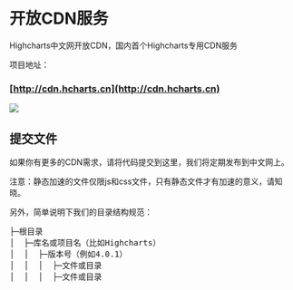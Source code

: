 

# 开放CDN服务

Highcharts中文网开放CDN，国内首个Highcharts专用CDN服务

项目地址：

### [http://cdn.hcharts.cn](http://cdn.hcharts.cn)


<a href="http://cdn.hcharts.cn"><img src="http://static.hcharts.cn/images/cdn.png"></a>


## 提交文件


如果你有更多的CDN需求，请将代码提交到这里，我们将定期发布到中文网上。

注意：静态加速的文件仅限js和css文件，只有静态文件才有加速的意义，请知晓。

另外，简单说明下我们的目录结构规范：

<pre>
├─根目录
│  ├─库名或项目名（比如Highcharts）
│  │  ├─版本号（例如4.0.1）
│  │  │  ├─文件或目录
│  │  │  ├─文件或目录
</pre>
